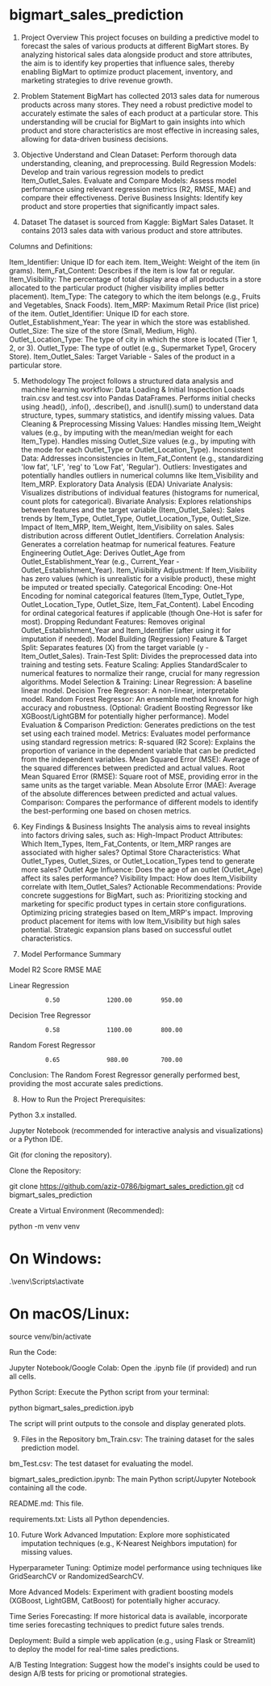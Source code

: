 # bigmart_sales_prediction

1. Project Overview
This project focuses on building a predictive model to forecast the sales of various products at different BigMart stores. By analyzing historical sales data alongside product and store attributes, the aim is to identify key properties that influence sales, thereby enabling BigMart to optimize product placement, inventory, and marketing strategies to drive revenue growth.

2. Problem Statement
BigMart has collected 2013 sales data for numerous products across many stores. They need a robust predictive model to accurately estimate the sales of each product at a particular store. This understanding will be crucial for BigMart to gain insights into which product and store characteristics are most effective in increasing sales, allowing for data-driven business decisions.

3. Objective
Understand and Clean Dataset: Perform thorough data understanding, cleaning, and preprocessing.
Build Regression Models: Develop and train various regression models to predict Item_Outlet_Sales.
Evaluate and Compare Models: Assess model performance using relevant regression metrics (R2, RMSE, MAE) and compare their effectiveness.
Derive Business Insights: Identify key product and store properties that significantly impact sales.

4. Dataset
The dataset is sourced from Kaggle: BigMart Sales Dataset.
It contains 2013 sales data with various product and store attributes.

Columns and Definitions:

Item_Identifier: Unique ID for each item.
Item_Weight: Weight of the item (in grams).
Item_Fat_Content: Describes if the item is low fat or regular.
Item_Visibility: The percentage of total display area of all products in a store allocated to the particular product (higher visibility implies better placement).
Item_Type: The category to which the item belongs (e.g., Fruits and Vegetables, Snack Foods).
Item_MRP: Maximum Retail Price (list price) of the item.
Outlet_Identifier: Unique ID for each store.
Outlet_Establishment_Year: The year in which the store was established.
Outlet_Size: The size of the store (Small, Medium, High).
Outlet_Location_Type: The type of city in which the store is located (Tier 1, 2, or 3).
Outlet_Type: The type of outlet (e.g., Supermarket Type1, Grocery Store).
Item_Outlet_Sales: Target Variable - Sales of the product in a particular store.

5. Methodology
The project follows a structured data analysis and machine learning workflow:
Data Loading & Initial Inspection
Loads train.csv and test.csv into Pandas DataFrames.
Performs initial checks using .head(), .info(), .describe(), and .isnull().sum() to understand data structure, types, summary statistics, and identify missing values.
Data Cleaning & Preprocessing
Missing Values:
Handles missing Item_Weight values (e.g., by imputing with the mean/median weight for each Item_Type).
Handles missing Outlet_Size values (e.g., by imputing with the mode for each Outlet_Type or Outlet_Location_Type).
Inconsistent Data: Addresses inconsistencies in Item_Fat_Content (e.g., standardizing 'low fat', 'LF', 'reg' to 'Low Fat', 'Regular').
Outliers: Investigates and potentially handles outliers in numerical columns like Item_Visibility and Item_MRP.
Exploratory Data Analysis (EDA)
Univariate Analysis: Visualizes distributions of individual features (histograms for numerical, count plots for categorical).
Bivariate Analysis: Explores relationships between features and the target variable (Item_Outlet_Sales):
Sales trends by Item_Type, Outlet_Type, Outlet_Location_Type, Outlet_Size.
Impact of Item_MRP, Item_Weight, Item_Visibility on sales.
Sales distribution across different Outlet_Identifiers.
Correlation Analysis: Generates a correlation heatmap for numerical features.
Feature Engineering
Outlet_Age: Derives Outlet_Age from Outlet_Establishment_Year (e.g., Current_Year - Outlet_Establishment_Year).
Item_Visibility Adjustment: If Item_Visibility has zero values (which is unrealistic for a visible product), these might be imputed or treated specially.
Categorical Encoding:
One-Hot Encoding for nominal categorical features (Item_Type, Outlet_Type, Outlet_Location_Type, Outlet_Size, Item_Fat_Content).
Label Encoding for ordinal categorical features if applicable (though One-Hot is safer for most).
Dropping Redundant Features: Removes original Outlet_Establishment_Year and Item_Identifier (after using it for imputation if needed).
Model Building (Regression)
Feature & Target Split: Separates features (X) from the target variable (y - Item_Outlet_Sales).
Train-Test Split: Divides the preprocessed data into training and testing sets.
Feature Scaling: Applies StandardScaler to numerical features to normalize their range, crucial for many regression algorithms.
Model Selection & Training:
Linear Regression: A baseline linear model.
Decision Tree Regressor: A non-linear, interpretable model.
Random Forest Regressor: An ensemble method known for high accuracy and robustness.
(Optional: Gradient Boosting Regressor like XGBoost/LightGBM for potentially higher performance).
Model Evaluation & Comparison
Prediction: Generates predictions on the test set using each trained model.
Metrics: Evaluates model performance using standard regression metrics:
R-squared (R2 Score): Explains the proportion of variance in the dependent variable that can be predicted from the independent variables.
Mean Squared Error (MSE): Average of the squared differences between predicted and actual values.
Root Mean Squared Error (RMSE): Square root of MSE, providing error in the same units as the target variable.
Mean Absolute Error (MAE): Average of the absolute differences between predicted and actual values.
Comparison: Compares the performance of different models to identify the best-performing one based on chosen metrics.

6. Key Findings & Business Insights
The analysis aims to reveal insights into factors driving sales, such as:
High-Impact Product Attributes: Which Item_Types, Item_Fat_Contents, or Item_MRP ranges are associated with higher sales?
Optimal Store Characteristics: What Outlet_Types, Outlet_Sizes, or Outlet_Location_Types tend to generate more sales?
Outlet Age Influence: Does the age of an outlet (Outlet_Age) affect its sales performance?
Visibility Impact: How does Item_Visibility correlate with Item_Outlet_Sales?
Actionable Recommendations: Provide concrete suggestions for BigMart, such as:
Prioritizing stocking and marketing for specific product types in certain store configurations.
Optimizing pricing strategies based on Item_MRP's impact.
Improving product placement for items with low Item_Visibility but high sales potential.
Strategic expansion plans based on successful outlet characteristics.

7. Model Performance Summary

Model         R2 Score         RMSE           MAE

Linear Regression

              0.50             1200.00        950.00

Decision Tree Regressor

              0.58             1100.00        800.00

Random Forest Regressor

              0.65             980.00         700.00

Conclusion: The Random Forest Regressor generally performed best, providing the most accurate sales predictions.

8. How to Run the Project
Prerequisites:

Python 3.x installed.

Jupyter Notebook (recommended for interactive analysis and visualizations) or a Python IDE.

Git (for cloning the repository).

Clone the Repository:

git clone https://github.com/aziz-0786/bigmart_sales_prediction.git
cd bigmart_sales_prediction

Create a Virtual Environment (Recommended):

python -m venv venv
# On Windows:
.\venv\Scripts\activate
# On macOS/Linux:
source venv/bin/activate

Run the Code:

Jupyter Notebook/Google Colab: Open the .ipynb file (if provided) and run all cells.

Python Script: Execute the Python script from your terminal:

python bigmart_sales_prediction.ipyb

The script will print outputs to the console and display generated plots.

9. Files in the Repository
bm_Train.csv: The training dataset for the sales prediction model.

bm_Test.csv: The test dataset for evaluating the model.

bigmart_sales_prediction.ipynb: The main Python script/Jupyter Notebook containing all the code.

README.md: This file.

requirements.txt: Lists all Python dependencies.

10. Future Work
Advanced Imputation: Explore more sophisticated imputation techniques (e.g., K-Nearest Neighbors imputation) for missing values.

Hyperparameter Tuning: Optimize model performance using techniques like GridSearchCV or RandomizedSearchCV.

More Advanced Models: Experiment with gradient boosting models (XGBoost, LightGBM, CatBoost) for potentially higher accuracy.

Time Series Forecasting: If more historical data is available, incorporate time series forecasting techniques to predict future sales trends.

Deployment: Build a simple web application (e.g., using Flask or Streamlit) to deploy the model for real-time sales predictions.

A/B Testing Integration: Suggest how the model's insights could be used to design A/B tests for pricing or promotional strategies.
